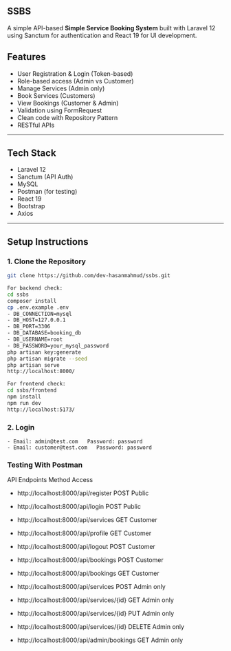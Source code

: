 ## SSBS

A simple API-based **Simple Service Booking System** built with Laravel 12 using Sanctum for authentication and React 19 for UI development.

## Features

- User Registration & Login (Token-based)
- Role-based access (Admin vs Customer)
- Manage Services (Admin only)
- Book Services (Customers)
- View Bookings (Customer & Admin)
- Validation using FormRequest
- Clean code with Repository Pattern
- RESTful APIs

---

## Tech Stack

- Laravel 12
- Sanctum (API Auth)
- MySQL
- Postman (for testing)
- React 19
- Bootstrap
- Axios

---

## Setup Instructions

### 1. Clone the Repository

```bash
git clone https://github.com/dev-hasanmahmud/ssbs.git

For backend check:
cd ssbs
composer install
cp .env.example .env
- DB_CONNECTION=mysql
- DB_HOST=127.0.0.1
- DB_PORT=3306
- DB_DATABASE=booking_db
- DB_USERNAME=root
- DB_PASSWORD=your_mysql_password
php artisan key:generate
php artisan migrate --seed
php artisan serve
http://localhost:8000/

For frontend check:
cd ssbs/frontend
npm install
npm run dev
http://localhost:5173/
```
### 2. Login
	- Email: admin@test.com   Password: password
	- Email: customer@test.com   Password: password


### Testing With Postman
API Endpoints	                   					   Method	Access
- http://localhost:8000/api/register					POST	Public
- http://localhost:8000/api/login						POST	Public
- http://localhost:8000/api/services					GET		Customer

- http://localhost:8000/api/profile						GET		Customer
- http://localhost:8000/api/logout						POST	Customer
- http://localhost:8000/api/bookings					POST	Customer
- http://localhost:8000/api/bookings					GET		Customer

- http://localhost:8000/api/services					POST	Admin only
- http://localhost:8000/api/services/{id}				GET		Admin only
- http://localhost:8000/api/services/{id}				PUT		Admin only
- http://localhost:8000/api/services/{id}				DELETE	Admin only
- http://localhost:8000/api/admin/bookings				GET		Admin only
